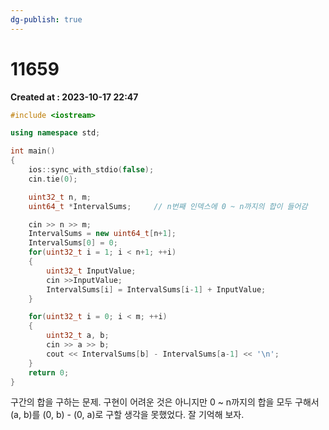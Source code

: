 ```yaml
---
dg-publish: true
---
```


# 11659 
**Created at : 2023-10-17 22:47**

```cpp
#include <iostream>

using namespace std;

int main()
{
    ios::sync_with_stdio(false);
    cin.tie(0);  

    uint32_t n, m;
    uint64_t *IntervalSums;     // n번째 인덱스에 0 ~ n까지의 합이 들어감

    cin >> n >> m;
    IntervalSums = new uint64_t[n+1];
    IntervalSums[0] = 0;
    for(uint32_t i = 1; i < n+1; ++i)
    {
        uint32_t InputValue;
        cin >>InputValue;
        IntervalSums[i] = IntervalSums[i-1] + InputValue;
    }

    for(uint32_t i = 0; i < m; ++i)
    {
        uint32_t a, b;
        cin >> a >> b;
        cout << IntervalSums[b] - IntervalSums[a-1] << '\n';
    }
    return 0;
}
```

구간의 합을 구하는 문제.
구현이 어려운 것은 아니지만 0 ~ n까지의 합을 모두 구해서 (a, b)를 (0, b) - (0, a)로 구할 생각을 못했었다. 잘 기억해 보자.